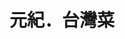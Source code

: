 ---
title: "元紀．台灣菜"
description: "元紀．台灣菜"
layout: shop
keywords:
  - 美食競賽
  - 台灣美食
  - 美食精選
datePublished: "2025-06-30"
dateModified: "2025-07-07"
city: "台中市"
district: "西屯區"
address: "台中市西屯區安和東路5號"
phone: "0423586368"
geo: "24.174323830875057, 120.62373768618482"
google_map: "https://maps.app.goo.gl/KoXqNq9PGGYY3sLG7"
footinder: "https://footinder.com.tw/%e5%8f%b0%e4%b8%ad%e5%b8%82%e8%a5%bf%e5%b1%af%e5%8d%80/362120/"
official: "https://yuen-ji.com/"
award:
  - name: "500盤"
    year: "2024"
    entries:
      - dishes:
          - "西瓜綿虱目魚湯"
          - "北港麻油薑羊腩"

---